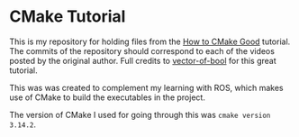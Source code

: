 # CMake Tutorial

This is my repository for holding files from the [How to CMake Good](https://www.youtube.com/playlist?list=PLK6MXr8gasrGmIiSuVQXpfFuE1uPT615s) tutorial.
The commits of the repository should correspond to each of the videos posted by the original author. Full credits to [vector-of-bool](https://www.youtube.com/channel/UCkYGy96LXk3g-d6kP22aSDA/about) for this great tutorial.

This was was created to complement my learning with ROS, which makes use of CMake to build the executables in the project.

The version of CMake I used for going through this was `cmake version 3.14.2`.
